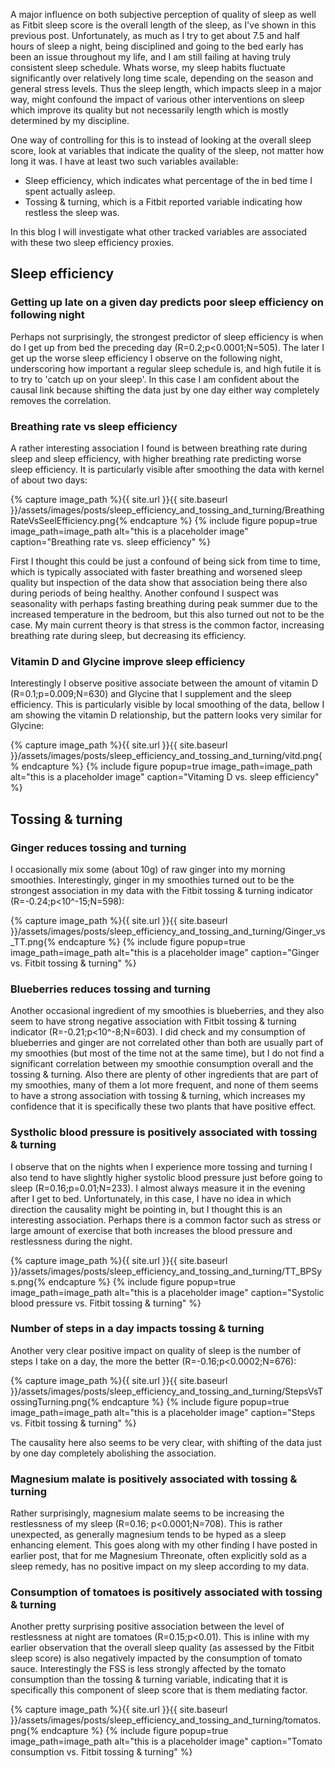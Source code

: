 A major influence on both subjective perception of quality of sleep as well as Fitbit sleep score is the overall length of the sleep, as I've shown in this previous post. Unfortunately, as much as I try to get about 7.5 and half hours of sleep a night, being disciplined and going to the bed early has been an issue throughout my life, and I am still failing at having truly consistent sleep schedule. Whats worse, my sleep habits fluctuate significantly over relatively long time scale, depending on the season and general stress levels. Thus the sleep length, which impacts sleep in a major way, might confound the impact of various other interventions on sleep which improve its quality but not necessarily length which is mostly determined by my discipline.

One way of controlling for this is to instead of looking at the overall sleep score, look at variables that indicate the quality of the sleep, not matter how long it was. I have at least two such variables available:

* Sleep efficiency, which indicates what percentage of the in bed time I spent actually asleep.
* Tossing & turning, which is a Fitbit reported variable indicating how restless the sleep was.

In this blog I will investigate what other tracked variables are associated with these two sleep efficiency proxies.

## Sleep efficiency

### Getting up late on a given day predicts poor sleep efficiency on following night

Perhaps not surprisingly, the strongest predictor of sleep efficiency is when do I get up from bed the preceding day (R=0.2;p<0.0001;N=505). The later I get up 
the worse sleep efficiency I observe on the following night, underscoring how important a regular sleep schedule is, and high futile it is to try to 'catch up on your sleep'. 
In this case I am confident about the causal link because shifting the data just by one day either way completely removes the correlation.

### Breathing rate vs sleep efficiency

A rather interesting association I found is between breathing rate during sleep and sleep efficiency, with higher breathing rate predicting worse sleep efficiency. It is particularly visible 
after smoothing the data with kernel of about two days: 

{% capture image_path %}{{ site.url }}{{ site.baseurl }}/assets/images/posts/sleep_efficiency_and_tossing_and_turning/BreathingRateVsSeelEfficiency.png{% endcapture %} {% include figure popup=true image_path=image_path alt="this is a placeholder image" caption="Breathing rate vs. sleep efficiency" %}

First I thought this could be just a confound of being sick from time to time, which is typically associated with faster breathing and worsened sleep quality but inspection of the data show that 
association being there also during periods of being healthy. Another confound I suspect was seasonality with perhaps fasting breathing during peak summer due to the increased temperature in the 
bedroom, but this also turned out not to be the case. My main current theory is that stress is the common factor, increasing breathing rate during sleep, but decreasing its efficiency. 

### Vitamin D and Glycine improve sleep efficiency

Interestingly I observe positive associate between the amount of vitamin D (R=0.1;p=0.009;N=630) and Glycine that I supplement and the sleep efficiency. This is particularly visible by local smoothing of the data, bellow I am showing the vitamin D relationship, but the pattern looks very similar for Glycine:

{% capture image_path %}{{ site.url }}{{ site.baseurl }}/assets/images/posts/sleep_efficiency_and_tossing_and_turning/vitd.png{% endcapture %} {% include figure popup=true image_path=image_path alt="this is a placeholder image" caption="Vitaming D vs. sleep efficiency" %}


## Tossing & turning

### Ginger reduces tossing and turning

I occasionally mix some (about 10g) of raw ginger into my morning smoothies. Interestingly, ginger in my smoothies turned out to be the strongest association in my data with 
the Fitbit tossing & turning indicator (R=-0.24;p<10^-15;N=598):

{% capture image_path %}{{ site.url }}{{ site.baseurl }}/assets/images/posts/sleep_efficiency_and_tossing_and_turning/Ginger_vs_TT.png{% endcapture %} {% include figure popup=true image_path=image_path alt="this is a placeholder image" caption="Ginger vs. Fitbit tossing & turning" %}

### Blueberries reduces tossing and turning

Another occasional ingredient of my smoothies is blueberries, and they also seem to have strong negative association with Fitbit tossing & turning indicator (R=-0.21;p<10^-8;N=603). I did check and my consumption
of blueberries and ginger are not correlated other than both are usually part of my smoothies (but most of the time not at the same time), but I do not find a significant correlation between my smoothie consumption overall and the tossing & turning. Also there are plenty of other ingredients that are part of my smoothies, many of them a lot more frequent, and none of them seems to have a strong association with tossing & turning, which increases my confidence that it is specifically these two plants that have positive effect.

### Systholic blood pressure is positively associated with tossing & turning

I observe that on the nights when I experience more tossing and turning I also tend to have slightly higher systolic blood pressure just before going to sleep (R=0.16;p=0.01;N=233). I almost always measure it in the evening after I get to bed. Unfortunately, in this case, I have no idea in which direction the causality might be pointing in, but I thought this is an interesting association. Perhaps there is a common factor such as stress or large amount of exercise that both increases the blood pressure and restlessness during the night.

{% capture image_path %}{{ site.url }}{{ site.baseurl }}/assets/images/posts/sleep_efficiency_and_tossing_and_turning/TT_BPSys.png{% endcapture %} {% include figure popup=true image_path=image_path alt="this is a placeholder image" caption="Systolic blood pressure vs. Fitbit tossing & turning" %}


### Number of steps in a day impacts tossing & turning

Another very clear positive impact on quality of sleep is the number of steps I take on a day, the more the better (R=-0.16;p<0.0002;N=676):

{% capture image_path %}{{ site.url }}{{ site.baseurl }}/assets/images/posts/sleep_efficiency_and_tossing_and_turning/StepsVsTossingTurning.png{% endcapture %} {% include figure popup=true image_path=image_path alt="this is a placeholder image" caption="Steps vs. Fitbit tossing & turning" %}

The causality here also seems to be very clear, with shifting of the data just by one day completely abolishing the association. 

### Magnesium malate is positively associated with tossing & turning

Rather surprisingly, magnesium malate seems to be increasing the restlessness of my sleep (R=0.16; p<0.0001;N=708). This is rather unexpected, as generally magnesium tends to be hyped as a sleep enhancing element. This goes along with my other finding I have posted in earlier post, that for me Magnesium Threonate, often explicitly sold as a sleep remedy, has no positive impact on my sleep according to my data.

### Consumption of tomatoes is positively associated with tossing & turning

Another pretty surprising positive association between the level of restlessness at night are tomatoes (R=0.15;p<0.01). This is inline with my earlier observation that the overall sleep quality (as assessed by the Fitbit sleep score) is also negatively impacted by the consumption of tomato sauce. Interestingly the FSS is less strongly affected by the tomato consumption than the tossing & turning variable, indicating that it is specifically this component of sleep score that is them mediating factor.

{% capture image_path %}{{ site.url }}{{ site.baseurl }}/assets/images/posts/sleep_efficiency_and_tossing_and_turning/tomatos.png{% endcapture %} {% include figure popup=true image_path=image_path alt="this is a placeholder image" caption="Tomato consumption vs. Fitbit tossing & turning" %}

<!--

TODO Now Glucosamine Chondotrin

Walked distance reduced restlessness
Perhaps unsurprisingly, the distance I walk on the given day seems to be positively associated with the quality of my sleep, reducing the tossing and turning (R=-0.12;p=0.02).


-->